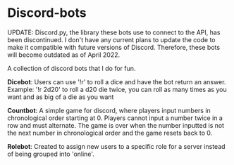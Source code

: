 # Discord-bots

UPDATE: Discord.py, the library these bots use to connect to the API, has been discontinued. I don't have any current plans to update the code to make it compatible with future versions of Discord. Therefore, these bots will become outdated as of April 2022. 


A collection of discord bots that I do for fun.

**Dicebot**: Users can use '!r' to roll a dice and have the bot return an answer. Example: '!r 2d20' to roll a d20 die twice, you can roll as many times as you want and as big of a die as you want

**Countbot**: A simple game for discord, where players input numbers in chronological order starting at 0. Players cannot input a number twice in a row and must alternate. The game is over when the number inputted is not the next number in chronological order and the game resets back to 0.

**Rolebot**: Created to assign new users to a specific role for a server instead of being grouped into 'online'.
